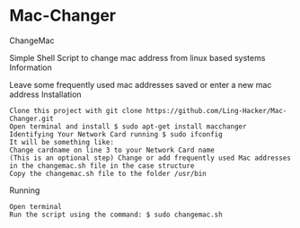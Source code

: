 # Mac-Changer
ChangeMac

Simple Shell Script to change mac address from linux based systems
Information

Leave some frequently used mac addresses saved or enter a new mac address
Installation

    Clone this project with git clone https://github.com/Ling-Hacker/Mac-Changer.git
    Open terminal and install $ sudo apt-get install macchanger
    Identifying Your Network Card running $ sudo ifconfig
    It will be something like:
    Change cardname on line 3 to your Network Card name
    (This is an optional step) Change or add frequently used Mac addresses in the changemac.sh file in the case structure
    Copy the changemac.sh file to the folder /usr/bin

Running

    Open terminal
    Run the script using the command: $ sudo changemac.sh

